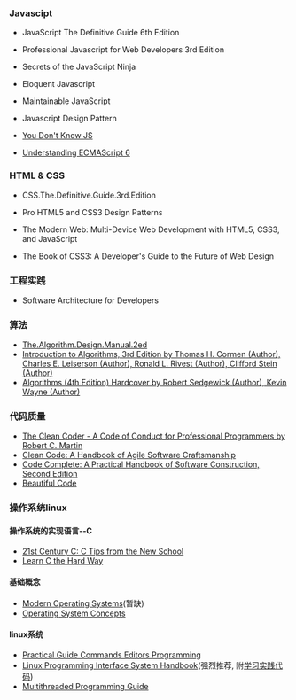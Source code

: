 ### Javascipt
  * JavaScript The Definitive Guide 6th Edition

  * Professional Javascript for Web Developers 3rd Edition

  * Secrets of the JavaScript Ninja

  * Eloquent Javascript

  * Maintainable JavaScript

  * Javascript Design Pattern

  * [You Don't Know JS](https://github.com/getify/You-Dont-Know-JS)

  * [Understanding ECMAScript 6](https://leanpub.com/understandinges6/read)

### HTML & CSS
  * CSS.The.Definitive.Guide.3rd.Edition

  * Pro HTML5 and CSS3 Design Patterns

  * The Modern Web: Multi-Device Web Development with HTML5, CSS3, and JavaScript

  * The Book of CSS3: A Developer's Guide to the Future of Web Design

### 工程实践
  * Software Architecture for Developers



### 算法

  * [The.Algorithm.Design.Manual.2ed](http://www.amazon.com/Algorithm-Design-Manual-Steven-Skiena/dp/1849967202/ref=sr_1_1?ie=UTF8&qid=1408410617&sr=8-1&keywords=The.Algorithm.Design.Manual)
  * [Introduction to Algorithms, 3rd Edition by Thomas H. Cormen  (Author), Charles E. Leiserson  (Author), Ronald L. Rivest  (Author), Clifford Stein  (Author)](http://www.amazon.com/Introduction-Algorithms-Edition-Thomas-Cormen/dp/0262033844/ref=sr_1_1?ie=UTF8&qid=1408410687&sr=8-1&keywords=Introduction+to+Algorithms)
  * [Algorithms (4th Edition) Hardcover by Robert Sedgewick (Author), Kevin Wayne (Author)](http://www.amazon.com/Algorithms-4th-Edition-Robert-Sedgewick/dp/032157351X/ref=sr_1_1?ie=UTF8&qid=undefined&sr=8-1&keywords=Algorithms)

### 代码质量
  * [The Clean Coder - A Code of Conduct for Professional Programmers by Robert C. Martin](http://www.amazon.com/The-Clean-Coder-Professional-Programmers/dp/0137081073/ref=sr_1_1?ie=UTF8&qid=1408410797&sr=8-1&keywords=The+Clean+Coder)
  * [Clean Code: A Handbook of Agile Software Craftsmanship](http://www.amazon.com/Clean-Code-Handbook-Software-Craftsmanship/dp/0132350882/ref=sr_1_2?ie=UTF8&qid=1408410797&sr=8-2&keywords=The+Clean+Coder)
  * [Code Complete: A Practical Handbook of Software Construction, Second Edition](http://www.amazon.com/Code-Complete-Practical-Handbook-Construction/dp/0735619670/ref=sr_1_4?ie=UTF8&qid=1408410797&sr=8-4&keywords=The+Clean+Coder)
  * [Beautiful Code](http://www.amazon.com/Beautiful-Code-Leading-Programmers-Practice/dp/0596510047/ref=sr_1_1?ie=UTF8&qid=1408410917&sr=8-1&keywords=Beautiful+Code)

### 操作系统linux
#### 操作系统的实现语言--C
* [21st Century C: C Tips from the New School](https://www.amazon.com/21st-Century-Tips-New-School/dp/1491903899/ref=sr_1_1?s=books&ie=UTF8&qid=1470376873&sr=1-1&keywords=21st+century+c)
* [Learn C the Hard Way](http://c.learncodethehardway.org/book/)

#### 基础概念
* [Modern Operating Systems](https://www.amazon.com/Modern-Operating-Systems-Andrew-Tanenbaum/dp/013359162X/ref=pd_sim_14_6?ie=UTF8&dpID=51dqadCuRiL&dpSrc=sims&preST=_AC_UL160_SR125%2C160_&psc=1&refRID=RYWYMAYAZ8R02VMG0ZAK)(暂缺)
* [Operating System Concepts](https://www.amazon.com/Operating-System-Concepts-Abraham-Silberschatz/dp/1118063333/ref=sr_1_1?s=books&ie=UTF8&qid=1470377172&sr=1-1&keywords=operating+system+concepts)

#### linux系统
* [Practical Guide Commands Editors Programming](https://www.amazon.com/Practical-Guide-Commands-Editors-Programming/dp/013308504X/ref=sr_1_1?s=books&ie=UTF8&qid=1470377351&sr=1-1&keywords=Practical+Guide+to+Linux+Commands%2C+Editors%2C+and+Shell+Programming)
* [Linux Programming Interface System Handbook](https://www.amazon.com/Linux-Programming-Interface-System-Handbook/dp/1593272200/ref=sr_1_1?s=books&ie=UTF8&qid=1470377313&sr=1-1&keywords=the-linux-programming-interface-a-linux-and-unix-system-programming-handbook)(强烈推荐, 附[学习实践代码](https://github.com/ybybzj/c-liber))
* [Multithreaded Programming Guide](https://docs.oracle.com/cd/E19253-01/816-5137/816-5137.pdf)
